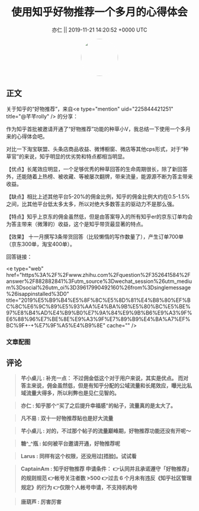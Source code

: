<h1 align="center">使用知乎好物推荐一个多月的心得体会</h1>




<p align="center">
    <a>亦仁 || 2019-11-21 14:20:52 &#43;0000 UTC</a>
</p>

<div align="center">
    <img src="https://images.zsxq.com/Fn3NQqCN8nuGF86yZPXSbEsl0mb3?e=1590940799&amp;token=kIxbL07-8jAj8w1n4s9zv64FuZZNEATmlU_Vm6zD:pfbNc8W3hS0oYG_hyXXh_rHMHuc=" width="100" height="100" style="border:1px solid;border-radius:50%; color:#ffffff"/>
</div>




## 正文

<div>
关于知乎的“好物推荐”，来自&lt;e type=&#34;mention&#34; uid=&#34;225844421251&#34; title=&#34;@芊芊rolly&#34; /&gt;   的分享：

作为知乎首批被邀请开通了“好物推荐”功能的种草小V，我总结一下使用一个多月来的心得体会吧。

对比一下淘宝联盟、头条店商品收益、微博橱窗、微店等其他cps形式，对于“种草官”的来说，知乎明显的优劣势和特点都相当明显。

【优点】长尾效应明显，一个足够优秀的种草回答的生命周期很长，除了新回答外，还能随着上热榜、被收藏、等被屡次翻牌，带来流量，能源源不断为答主带来收益。

【缺点】相比上述其他平台5-20%的佣金比例，知乎的佣金比例大约在0.5-1.5%之间，比其他平台低太多太多，所以对绝大多数答主的驱动力不是那么强。

【特点】知乎上京东的佣金虽然低，但是由答案导入的所有知乎er的京东订单均会为答主带来（微薄的）收益，这个是知乎带货最显著的特点。

【效果】
十一月撰写3条带货回答（比较懒惰的写作数量了），产生订单700单（京东300单，淘宝400单）。

回答链接：

&lt;e type=&#34;web&#34; href=&#34;https%3A%2F%2Fwww.zhihu.com%2Fquestion%2F352641584%2Fanswer%2F882882841%3Futm_source%3Dwechat_session%26utm_medium%3Dsocial%26utm_oi%3D39617990492160%26from%3Dsinglemessage%26isappinstalled%3D0&#34; title=&#34;2019%E5%B9%B4%E5%8F%8C%E5%8D%81%E4%B8%80%EF%BC%8C%E6%9C%89%E5%93%AA%E4%BA%9B%E5%80%BC%E5%BE%97%E8%B4%AD%E4%B9%B0%E7%9A%84%E9%9B%B6%E9%A3%9F%E6%88%96%E7%BE%8E%E9%A3%9F%E7%89%B9%E4%BA%A7%EF%BC%9F&#43;-&#43;%E7%9F%A5%E4%B9%8E&#34; cache=&#34;&#34; /&gt;
</div>

### 文章配图

<div class="image" align="center">

</div>


## 评论

<div align="left">
<div>

<blockquote >
<span> <strong>芊小桌儿 : 补充一点：
不过佣金低这个对于用户来说，其实是优点。
而对答主来说，佣金虽然低，但是有知乎分配的公域流量和长尾效应，曝光比私域流量大得多，所以利弊也是见仁见智的。 </strong></span>
</blockquote>

<blockquote >
<span> <strong>亦仁 : 知乎那个“买了之后提升幸福感”的帖子，流量真的是太大了。 </strong></span>
</blockquote>

<blockquote >
<span> <strong>凡不易 : 双十一好物推荐贴也是好大流量 </strong></span>
</blockquote>

<blockquote >
<span> <strong>芊小桌儿 : 对的，不过那个帖子的流量巅峰期，好物推荐功能还没有开呢～ </strong></span>
</blockquote>

<blockquote >
<span> <strong>糖^_^瓶 : 如何被平台邀请开通，好物推荐呢 </strong></span>
</blockquote>

<blockquote >
<span> <strong>Larus : 同样有这个权限，还没用过[捂脸]。试试看 </strong></span>
</blockquote>

<blockquote >
<span> <strong>CaptainAm : 知乎好物推荐
申请条件：
👉认同并且承诺遵守「好物推荐」的规则规范
👉帐号关注者数 &gt;500
👉过去 6 个月未有违反《知乎社区管理规定》的行为
👉仅限个人帐号申请，不支持机构号 </strong></span>
</blockquote>

<blockquote >
<span> <strong>唐葫芦 : 厉害厉害 </strong></span>
</blockquote>

</div>
</div>